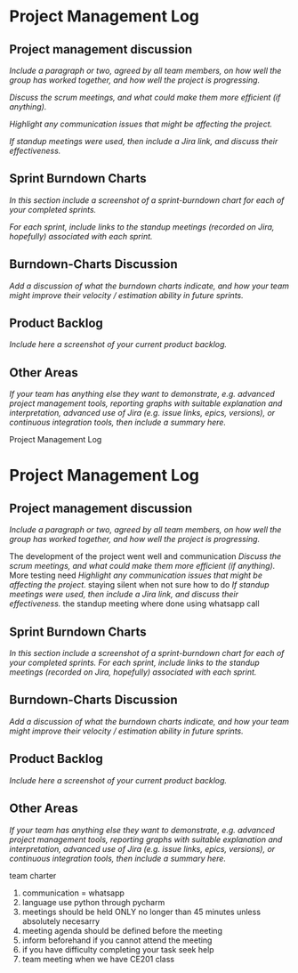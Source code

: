 # Project Management Log

## Project management discussion

*Include a paragraph or two, agreed by all team members, on how well the group has worked together, and how well the project is progressing.*

*Discuss the scrum meetings, and what could make them more efficient (if anything).*

*Highlight any communication issues that might be affecting the project.*

*If standup meetings were used, then include a Jira link, and discuss their effectiveness.*

## Sprint Burndown Charts

*In this section include a screenshot of a sprint-burndown chart for each of your completed sprints.*

*For each sprint, include links to the standup meetings (recorded on Jira, hopefully) associated with each sprint.*

## Burndown-Charts Discussion
*Add a discussion of what the burndown charts indicate, and how your team might improve their velocity / estimation ability in future sprints.*

## Product Backlog
*Include here a screenshot of your current product backlog.*

## Other Areas
*If your team has anything else they want to demonstrate, e.g. advanced project management tools, reporting graphs with suitable explanation and interpretation, advanced use of Jira (e.g. issue links, epics, versions), or continuous integration tools, then include a summary here.*


Project Management Log
# Project Management Log
## Project management discussion
*Include a paragraph or two, agreed by all team members, on how well the group has worked together, and how well the project is progressing.*

The development of the project went well and communication
*Discuss the scrum meetings, and what could make them more efficient (if anything).*
More testing need 
*Highlight any communication issues that might be affecting the project.*
staying silent when not sure how to do
*If standup meetings were used, then include a Jira link, and discuss their effectiveness.*
the standup meeting where done using whatsapp call
## Sprint Burndown Charts
*In this section include a screenshot of a sprint-burndown chart for each of your completed sprints.*
*For each sprint, include links to the standup meetings (recorded on Jira, hopefully) associated with each sprint.*


## Burndown-Charts Discussion
*Add a discussion of what the burndown charts indicate, and how your team might improve their velocity / estimation ability in future sprints.*
## Product Backlog
*Include here a screenshot of your current product backlog.*
## Other Areas
*If your team has anything else they want to demonstrate, e.g. advanced project management tools, reporting graphs with suitable explanation and interpretation, advanced use of Jira (e.g. issue links, epics, versions), or continuous integration tools, then include a summary here.*

team charter
1. communication = whatsapp
2. language use python through pycharm
3. meetings should be held ONLY no longer than 45 minutes unless absolutely necesarry 
4. meeting agenda should be defined before the meeting
5. inform beforehand if you cannot attend the meeting 
6. if you have difficulty completing your task seek help 
7. team meeting when we have CE201 class


